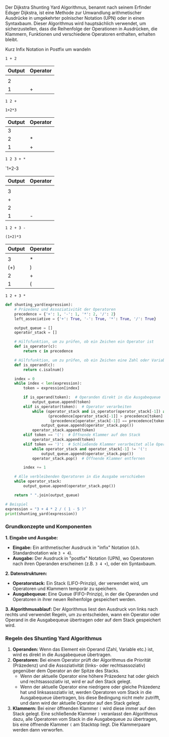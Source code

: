 Der Dijkstra Shunting Yard Algorithmus, benannt nach seinem Erfinder Edsger Dijkstra, ist eine Methode zur Umwandlung arithmetischer Ausdrücke in umgekehrter polnischer Notation (UPN) oder in einen Syntaxbaum. Dieser Algorithmus wird hauptsächlich verwendet, um sicherzustellen, dass die Reihenfolge der Operationen in Ausdrücken, die Klammern, Funktionen und verschiedene Operatoren enthalten, erhalten bleibt.


Kurz Infix Notation in Postfix um wandeln



`1 + 2`

| Output | Operator |
| ------ | -------- |
|        |          |
| 2      |          |
| 1      | +        |
`1 2 +`


`1+2*3`

| Output | Operator |
| ------ | -------- |
| 3      |          |
| 2      | *        |
| 1      | +        |
`1 2 3 + *` 

`1+2-3

| Output | Operator |
| ------ | -------- |
|        |          |
| 3      |          |
| +      |          |
| 2      |          |
| 1      | -        |
`1 2 + 3 -`



`(1+2)*3`

| Output | Operator |
| ------ | -------- |
|        |          |
| 3      | *        |
| (+)    | )        |
| 2      | +        |
| 1      | (        |

`1 2 + 3 *`



```python
def shunting_yard(expression):
    # Präzedenz und Assoziativität der Operatoren
    precedence = {'+': 1, '-': 1, '*': 2, '/': 2}
    left_associative = {'+': True, '-': True, '*': True, '/': True}

    output_queue = []
    operator_stack = []

    # Hilfsfunktion, um zu prüfen, ob ein Zeichen ein Operator ist
    def is_operator(c):
        return c in precedence

    # Hilfsfunktion, um zu prüfen, ob ein Zeichen eine Zahl oder Variable ist
    def is_operand(c):
        return c.isalnum()

    index = 0
    while index < len(expression):
        token = expression[index]

        if is_operand(token):  # Operanden direkt in die Ausgabequeue
            output_queue.append(token)
        elif is_operator(token):  # Operator verarbeiten
            while (operator_stack and is_operator(operator_stack[-1]) and
                   (precedence[operator_stack[-1]] > precedence[token] or
                    (precedence[operator_stack[-1]] == precedence[token] and left_associative[token]))):
                output_queue.append(operator_stack.pop())
            operator_stack.append(token)
        elif token == '(':  # Öffnende Klammer auf den Stack
            operator_stack.append(token)
        elif token == ')':  # Schließende Klammer verarbeitet alle Operatoren bis zur öffnenden Klammer
            while operator_stack and operator_stack[-1] != '(':
                output_queue.append(operator_stack.pop())
            operator_stack.pop()  # Öffnende Klammer entfernen

        index += 1

    # Alle verbleibenden Operatoren in die Ausgabe verschieben
    while operator_stack:
        output_queue.append(operator_stack.pop())

    return " ".join(output_queue)

# Beispiel
expression = "3 + 4 * 2 / ( 1 - 5 )"
print(shunting_yard(expression))
```














### Grundkonzepte und Komponenten

**1. Eingabe und Ausgabe:**

- **Eingabe:** Ein arithmetischer Ausdruck in "infix" Notation (d.h. Standardnotation wie `3 + 4`).
- **Ausgabe:** Der Ausdruck in "postfix" Notation (UPN), wo Operatoren nach ihren Operanden erscheinen (z.B. `3 4 +`), oder ein Syntaxbaum.

**2. Datenstrukturen:**

- **Operatorstack:** Ein Stack (LIFO-Prinzip), der verwendet wird, um Operatoren und Klammern temporär zu speichern.
- **Ausgabequeue:** Eine Queue (FIFO-Prinzip), in der die Operanden und Operatoren in ihrer neuen Reihenfolge gespeichert werden.

**3. Algorithmusablauf:** Der Algorithmus liest den Ausdruck von links nach rechts und verwendet Regeln, um zu entscheiden, wann ein Operator oder Operand in die Ausgabequeue übertragen oder auf dem Stack gespeichert wird.

### Regeln des Shunting Yard Algorithmus

1. **Operanden:** Wenn das Element ein Operand (Zahl, Variable etc.) ist, wird es direkt in die Ausgabequeue übertragen.
2. **Operatoren:** Bei einem Operator prüft der Algorithmus die Priorität (Präzedenz) und die Assoziativität (links- oder rechtsassoziativ) gegenüber dem Operator an der Spitze des Stacks.
    - Wenn der aktuelle Operator eine höhere Präzedenz hat oder gleich und rechtsassoziativ ist, wird er auf den Stack gelegt.
    - Wenn der aktuelle Operator eine niedrigere oder gleiche Präzedenz hat und linksassoziativ ist, werden Operatoren vom Stack in die Ausgabequeue übertragen, bis diese Bedingung nicht mehr zutrifft, und dann wird der aktuelle Operator auf den Stack gelegt.
3. **Klammern:** Bei einer öffnenden Klammer `(` wird diese immer auf den Stack gelegt. Eine schließende Klammer `)` veranlasst den Algorithmus dazu, alle Operatoren vom Stack in die Ausgabequeue zu übertragen, bis eine öffnende Klammer `(` am Stacktop liegt. Die Klammerpaare werden dann verworfen.